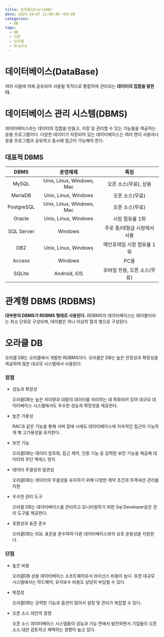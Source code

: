 ```yaml
---
title: 오라클(OracleDB)
date: 2024-10-07 12:00:00 +09:00
categories:
  - DB
tags:
  - DB
  - 이론
  - 오라클
  - Oracle
---
```


# 데이터베이스(DataBase)

여러 사람에 의해 공유되어 사용될 목적으로 통합하여 관리되는 __데이터의 집합을 말한다.__

# 데이터베이스 관리 시스템(DBMS)

데이터베이스라는 데이터의 집합을 만들고, 저장 및 관리할 수 있는 기능들을 제공하는 응용 프로그램이다. 다양한 데이터가 저장되어 있는 데이터베이스는 여러 명이 사용자나 응용 프로그램과 공유하고 동시에 접근이 가능해야 한다.

## 대표적 DBMS

| DBMS | 운영체제 | 특징 |
| :---: | :---: | :---: |
| MySQL | Unix, Linux, Windows, Mac | 오픈 소스(무료), 상용 |
| MariaDB | Unix, Linux, Windows | 오픈 소스(무료) |
| PostgreSQL | Unix, Linux, Windows, Mac | 오픈 소스(무료) |
| Oracle | Unix, Linux, Windows | 시장 점유율 1위 |
| SQL Server | Windows | 	주로 중/대형급 시장에서 사용 |
| DB2 | Unix, Linux, Windows | 메인프레임 시장 점유율 1위 |
| Access | Windows | PC용 |
| SQLite | Android, iOS | 모바일 전용, 오픈 소스(무료) |

# 관계형 DBMS (RDBMS)

__대부분의 DBMS가 RDBMS 형태로 사용된다.__ RDBMS의 데이터베이스는 테이블이라는 최소
단위로 구성되며, 테이블은 하나 이상의 열과 행으로 구성된다.

# 오라클 DB

오라클 DB는 오라클에서 개발한 RDBMS이다. 오라클은 DB는 높은 안정성과 확장성을 제공하여
많은 대규모 시스템에서 사용된다.

### 장점

+ 성능과 확장성

  오라클DB는 높은 처리량과 대량의 데이터를 처리하는 데 특화되어 있어 
  대규모 데이터베이스 시스템에서도 우수한 성능과 확장성을 제공한다.
+ 높은 가용성

  RAC과 같은 기능을 통해 서버 장애 시에도 데이터베이스에 지속적인 접근이 가능하게 해
  고가용성을 유지한다.
+ 보안 기능

  오라클DB는 데이터 암호화, 접근 제어, 인증 기능 등 강력한 보안 기능을 제공해 데이터의
  무단 액세스 방지
+ 데이터 무결성과 일관성

  오라클DB는 데이터의 무결성을 유지하기 위해 다양한 제약 조건과 트랙새션 관리를 지원
+ 우수한 관리 도구

  오라클 DB는 데이터베이스를 관리하고 모니터링하기 위한 Sql Developer같은 관리 도구를 제공한다.
+ 호환성과 표준 준수

  오라클DB는 SQL 표준을 준수하여 다른 데이터베이스와의 상호 운용성을 지원한다.

### 단점

+ 높은 비용
  
  오라클DB 상용 데이터베이스 소프트웨어로서 라이선스 비용이 높다. 
  또한 대규모 시스템에서는 하드웨어, 유지보수 비용도 상당히 부담될 수 있다.

+ 복잡성
 
  오라클DB는 강력한 기능과 옵션이 많아서 설정 및 관리가 복잡할 수 있다.

+ 오픈 소스 대안의 경쟁

  오픈 소스 데이터베이스 시스템들이 성능과 기능 면에서 발전하면서 
  기업들이 오픈 소스 대안 검토하고 채택하는 경향이 늘고 있다.











